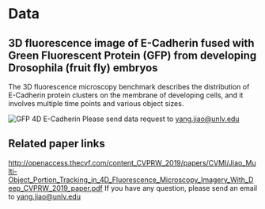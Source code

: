# Data
## 3D fluorescence image of E-Cadherin fused with Green Fluorescent Protein (GFP) from developing Drosophila (fruit fly) embryos
The 3D fluorescence microscopy benchmark describes the distribution of E-Cadherin protein clusters on the membrane of developing cells, and it involves multiple time points and various object sizes.

![GFP 4D E-Cadherin](D:/11.PNG)
Please send data request to yang.jiao@unlv.edu

## Related paper links
http://openaccess.thecvf.com/content_CVPRW_2019/papers/CVMI/Jiao_Multi-Object_Portion_Tracking_in_4D_Fluorescence_Microscopy_Imagery_With_Deep_CVPRW_2019_paper.pdf
If you have any question, please send an email to yang.jiao@unlv.edu



